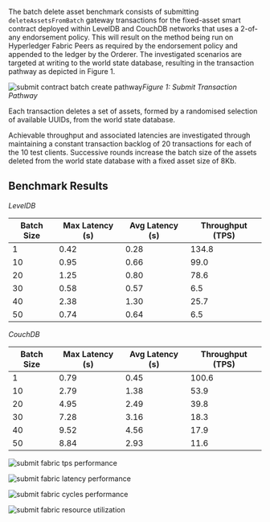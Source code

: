 The batch delete asset benchmark consists of submitting `deleteAssetsFromBatch` gateway transactions for the fixed-asset smart contract deployed within LevelDB and CouchDB networks that uses a 2-of-any endorsement policy. This will result on the method being run on Hyperledger Fabric Peers as required by the endorsement policy and appended to the ledger by the Orderer. The investigated scenarios are targeted at writing to the world state database, resulting in the transaction pathway as depicted in Figure 1.

![submit contract batch create pathway](../../../../../diagrams/TransactionRoute_Submit.png)*Figure 1: Submit Transaction Pathway*

Each transaction deletes a set of assets, formed by a randomised selection of available UUIDs, from the world state database.

Achievable throughput and associated latencies are investigated through maintaining a constant transaction backlog of 20 transactions for each of the 10 test clients. Successive rounds increase the batch size of the assets deleted from the world state database with a fixed asset size of 8Kb.

## Benchmark Results
*LevelDB*

| Batch Size | Max Latency (s) | Avg Latency (s) | Throughput (TPS) |
| ---------- | --------------- | --------------- | ---------------- |
| 1 | 0.42 | 0.28 | 134.8 |
| 10 | 0.95 | 0.66 | 99.0 |
| 20 | 1.25 | 0.80 | 78.6 |
| 30 | 0.58 | 0.57 | 6.5 |
| 40 | 2.38 | 1.30 | 25.7 |
| 50 | 0.74 | 0.64 | 6.5 |

*CouchDB*

| Batch Size | Max Latency (s) | Avg Latency (s) | Throughput (TPS) |
| ---------- | --------------- | --------------- | ---------------- |
| 1 | 0.79 | 0.45 | 100.6 |
| 10 | 2.79 | 1.38 | 53.9 |
| 20 | 4.95 | 2.49 | 39.8 |
| 30 | 7.28 | 3.16 | 18.3 |
| 40 | 9.52 | 4.56 | 17.9 |
| 50 | 8.84 | 2.93 | 11.6 |

![submit fabric tps performance](../../../../../charts/2.1.0/nodeJS/nodeSDK/deleteAssetBatch/DeleteAssetBatchTPS.png)

![submit fabric latency performance](../../../../../charts/2.1.0/nodeJS/nodeSDK/deleteAssetBatch/DeleteAssetBatchLatency.png)

![submit fabric cycles performance](../../../../../charts/2.1.0/nodeJS/nodeSDK/deleteAssetBatch/DeleteAssetBatchCycles.png)

![submit fabric resource utilization](../../../../../charts/2.1.0/nodeJS/nodeSDK/deleteAssetBatch/DeleteAssetBatchRadar.png)